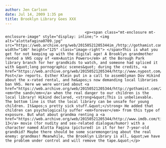 ```yaml
---
author: Jen Carlson
date: Jul 14, 2009 1:35 pm
title: Brooklyn Library Goes XXX
---
```


	
										<p><span class="mt-enclosure mt-enclosure-image" style="display: inline;"> <img alt="alottafagina0709.jpg" src="https://web.archive.org/web/20150521205344im_/http://gothamist.com/attachments/arts_jen/alottafagina0709.jpg" width="146" height="125" class="image-right"> </span>This is what you get for not keeping up with the digital age! A Brooklyn grandmother rented a VHS copy of <em>Austin Powers</em> at the Borough Park library branch for her grandkids to watch, and someone had spliced it with &quot;long pornographic scenes&quot; during the credits, <a href="https://web.archive.org/web/20150521205344/http://www.nypost.com/seven/07142009/news/regionalnews/brooklyn/xxx_tape_at_library_179164.htm">The Post</a> reports. Esther Klein put in a call to assemblyman Dov Hikind about the x-rated rental, and he&apos;s now demanding local libraries ban VHS. Here we were worried about <a href="https://web.archive.org/web/20150521205344/http://gothamist.com/2009/07/10/are_your_children_safe_from_sand.php"><em>the sand</em></a> when the real danger to our children is the local library! Hikind declared, <strong>&quot;This is unbelievable. The bottom line is that the local library can be unsafe for young children. It&apos;s pretty sick stuff.&quot;</strong> He added that children can psychologically suffer <em>forever</em> from this type of exposure. But what about grandma renting a <a href="https://web.archive.org/web/20150521205344/http://www.imdb.com/title/tt0118655/parentalguide">PG-13</a> movie (for nudity and sex-related dialogue/humor) with a character named Alotta Fagina (pictured) in it for her 7-year-old grandkid? Maybe there should be some scaremongering about the real enemy: grandmas! Meanwhile, the Brooklyn Library is all, &quot;we have the problem under control and will remove the tape.&quot;</p>					
										
									
				